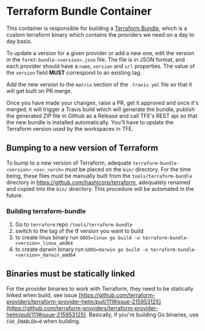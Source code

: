 # Terraform Bundle Container

This container is responsible for building a [Terraform Bundle](https://github.com/hashicorp/terraform/tree/master/tools/terraform-bundle), which
is a custom terraform binary which contains the providers we need on a day to day basis.

To update a version for a given provider or add a new one, edit the version in the `form3-bundle-<version>.json` file. The file is in JSON
format, and each provider should have a `name`, `version` and `url` properties.
The value of the `version` field **MUST** correspond to an existing tag.

Add the new version to the `matrix` section of the `.travis.yml` file so that it will get built on PR merge.

Once you have made your changes, raise a PR, get
it approved and once it's merged, it will trigger a Travis build which will generate the bundle, publish the generated ZIP file in Github as a Release
and call TFE's REST api so that the new bundle is installed automatically. You'll have to update the Terraform
version used by the workspaces in TFE.

## Bumping to a new version of Terraform

To bump to a new version of Terraform, adequate `terraform-bundle-<version>_<os>_<arch>` must be placed on the `bin/` directory.
For the time being, these files must be manually built from the `tools/terraform-bundle` directory in https://github.com/hashicorp/terraform, adequately renamed and copied into the `bin/` directory.
This procedure will be automated in the future.

### Building terraform-bundle
1. Go to `terraform` repo `/tools/terraform-bundle`
2. switch to the tag of the tf version you want to build
3. to create linux binary run `GOOS=linux go build -o terraform-bundle-<version>_linux_amd64` 
4. to create darwin binary run `GOOS=darwin go build -o terraform-bundle-<version>_darwin_amd64`

## Binaries must be statically linked

For the provider binaries to work with Terraform, they need to be statically linked when build, see issue [https://github.com/terraform-providers/terraform-provider-helm/pull/111#issue-215953125](https://github.com/terraform-providers/terraform-provider-helm/pull/111#issue-215953125). Basically, if you're building Go binaries, use `CGO_ENABLED=0` when building.
